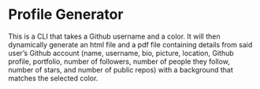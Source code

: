 # Profile Generator

This is a CLI that takes a Github username and a color. It will then dynamically generate an html file and a pdf file containing details from said user’s Github account (name, username, bio, picture, location, Github profile, portfolio, number of followers, number of people they follow, number of stars, and number of public repos) with a background that matches the selected color.